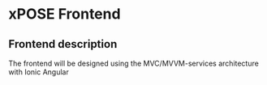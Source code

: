 # xPOSE Frontend

## Frontend description

The frontend will be designed using the MVC/MVVM-services architecture with Ionic Angular
